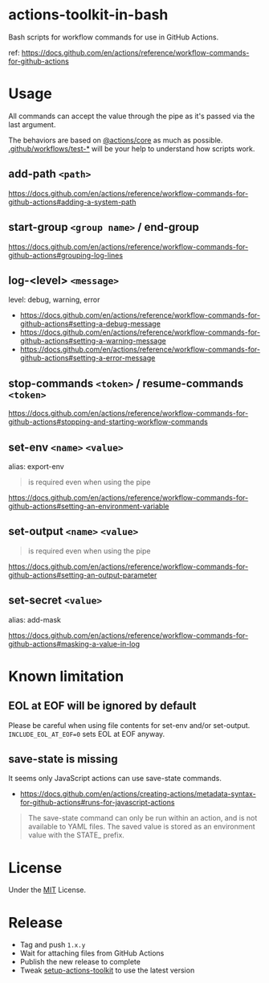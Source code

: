 # actions-toolkit-in-bash

Bash scripts for workflow commands for use in GitHub Actions.

ref: https://docs.github.com/en/actions/reference/workflow-commands-for-github-actions

# Usage

All commands can accept the value through the pipe as it's passed via the last argument.

The behaviors are based on [@actions/core](https://github.com/actions/toolkit/tree/main/packages/core) as much as possible. [.github/workflows/test-*](.github/workflows) will be your help to understand how scripts work.

## add-path `<path>`

https://docs.github.com/en/actions/reference/workflow-commands-for-github-actions#adding-a-system-path

## start-group `<group name>` / end-group

https://docs.github.com/en/actions/reference/workflow-commands-for-github-actions#grouping-log-lines

## log-\<level> `<message>`

level: debug, warning, error

- https://docs.github.com/en/actions/reference/workflow-commands-for-github-actions#setting-a-debug-message
- https://docs.github.com/en/actions/reference/workflow-commands-for-github-actions#setting-a-warning-message
- https://docs.github.com/en/actions/reference/workflow-commands-for-github-actions#setting-a-error-message

## stop-commands `<token>` / resume-commands `<token>`

https://docs.github.com/en/actions/reference/workflow-commands-for-github-actions#stopping-and-starting-workflow-commands

## set-env `<name>` `<value>`

alias: export-env

> <name> is required even when using the pipe

https://docs.github.com/en/actions/reference/workflow-commands-for-github-actions#setting-an-environment-variable

## set-output `<name>` `<value>`

> <name> is required even when using the pipe

https://docs.github.com/en/actions/reference/workflow-commands-for-github-actions#setting-an-output-parameter

## set-secret `<value>`

alias: add-mask

https://docs.github.com/en/actions/reference/workflow-commands-for-github-actions#masking-a-value-in-log

# Known limitation

## EOL at EOF will be ignored by default

Please be careful when using file contents for set-env and/or set-output. `INCLUDE_EOL_AT_EOF=0` sets EOL at EOF anyway.

## save-state is missing

It seems only JavaScript actions can use save-state commands.

- https://docs.github.com/en/actions/creating-actions/metadata-syntax-for-github-actions#runs-for-javascript-actions

> The save-state command can only be run within an action, and is not available to YAML files. The saved value is stored as an environment value with the STATE_ prefix.

# License

Under the [MIT](LICENSE) License. 

# Release

- Tag and push `1.x.y`
- Wait for attaching files from GitHub Actions
- Publish the new release to complete
- Tweak [setup-actions-toolkit](https://github.com/jmatsu/setup-actions-toolkit) to use the latest version
